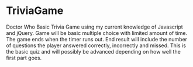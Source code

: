 # TriviaGame
Doctor Who Basic Trivia Game using my current knowledge of Javascript and jQuery. Game will be basic multiple choice with limited amount of 
time. The game ends when the timer runs out. End result will include the number of questions the player answered correctly, incorrectly
and missed. This is the basic quiz and will possibly be advanced depending on how well the first part goes.

